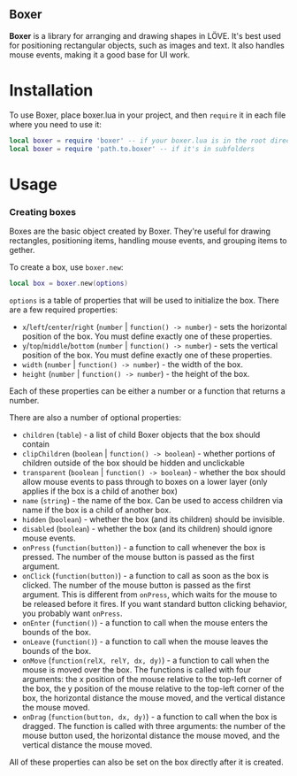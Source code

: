 Boxer
-----

**Boxer** is a library for arranging and drawing shapes in LÖVE. It's best used for positioning rectangular objects, such as images and text. It also handles mouse events, making it a good base for UI work.

Installation
============
To use Boxer, place boxer.lua in your project, and then `require` it in each file where you need to use it:

```lua
local boxer = require 'boxer' -- if your boxer.lua is in the root directory
local boxer = require 'path.to.boxer' -- if it's in subfolders
```

Usage
=====

### Creating boxes

Boxes are the basic object created by Boxer. They're useful for drawing rectangles, positioning items, handling mouse events, and grouping items to gether.

To create a box, use `boxer.new`:

```lua
local box = boxer.new(options)
```

`options` is a table of properties that will be used to initialize the box. There are a few required properties:
- `x`/`left`/`center`/`right` (`number` | `function() -> number`) - sets the horizontal position of the box. You must define exactly one of these properties.
- `y`/`top`/`middle`/`bottom` (`number` | `function() -> number`) - sets the vertical position of the box. You must define exactly one of these properties.
- `width` (`number` | `function() -> number`) - the width of the box.
- `height` (`number` | `function() -> number`) - the height of the box.

Each of these properties can be either a number or a function that returns a number.

There are also a number of optional properties:
- `children` (`table`) - a list of child Boxer objects that the box should contain
- `clipChildren` (`boolean` | `function() -> boolean`) - whether portions of children outside of the box should be hidden and unclickable
- `transparent` (`boolean` | `function() -> boolean`) - whether the box should allow mouse events to pass through to boxes on a lower layer (only applies if the box is a child of another box)
- `name` (`string`) - the name of the box. Can be used to access children via name if the box is a child of another box.
- `hidden` (`boolean`) - whether the box (and its children) should be invisible.
- `disabled` (`boolean`) - whether the box (and its children) should ignore mouse events.
- `onPress` (`function(button)`) - a function to call whenever the box is pressed. The number of the mouse button is passed as the first argument.
- `onClick` (`function(button)`) - a function to call as soon as the box is clicked. The number of the mouse button is passed as the first argument. This is different from `onPress`, which waits for the mouse to be released before it fires. If you want standard button clicking behavior, you probably want `onPress`.
- `onEnter` (`function()`) - a function to call when the mouse enters the bounds of the box.
- `onLeave` (`function()`) - a function to call when the mouse leaves the bounds of the box.
- `onMove` (`function(relX, relY, dx, dy)`) - a function to call when the mouse is moved over the box. The functions is called with four arguments: the x position of the mouse relative to the top-left corner of the box, the y position of the mouse relative to the top-left corner of the box, the horizontal distance the mouse moved, and the vertical distance the mouse moved.
- `onDrag` (`function(button, dx, dy)`) - a function to call when the box is dragged. The function is called with three arguments: the number of the mouse button used, the horizontal distance the mouse moved, and the vertical distance the mouse moved.

All of these properties can also be set on the box directly after it is created.
